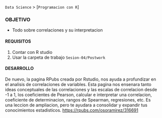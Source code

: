 `Data Science` > [`Programacion con R`]

### OBJETIVO
- Todo sobre correlaciones y su interpretacion 

#### REQUISITOS
1. Contar con R studio
1. Usar la carpeta de trabajo `Sesion-04/Postwork`

#### DESARROLLO

De nuevo, la pagina RPubs creada por Rstudio, nos ayuda a profundizar en el analisis de correlaciones de variables. Esta pagina nos ensenara tanto ideas conceptuales de las correlaciones y las escalas de correlacion desde -1 a 1, los coeficientes de Pearson, calcular e interpretar una correlacion, coeficiente de determinacion, rangos de Spearman, regresiones, etc. Es una leccion de ampliacion, pero te ayudara a consolidar y expandir tus conocimientos estadisticos. 
<https://rpubs.com/osoramirez/316691> 
